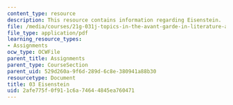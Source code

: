 ```yaml
---
content_type: resource
description: This resource contains information regarding Eisenstein.
file: /media/courses/21g-031j-topics-in-the-avant-garde-in-literature-and-cinema-spring-2003/2afe775f0f911c6a74644845ea760471_MIT21G_031JS03_3eisenstein.pdf
file_type: application/pdf
learning_resource_types:
- Assignments
ocw_type: OCWFile
parent_title: Assignments
parent_type: CourseSection
parent_uid: 529d260a-9f6d-289d-6c8e-380941a88b30
resourcetype: Document
title: 03 Eisenstein
uid: 2afe775f-0f91-1c6a-7464-4845ea760471
---
```

